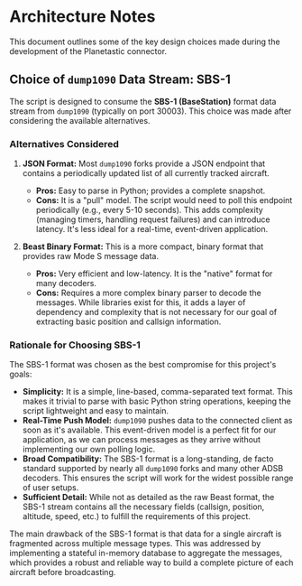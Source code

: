 # Architecture Notes

This document outlines some of the key design choices made during the development of the Planetastic connector.

## Choice of `dump1090` Data Stream: SBS-1

The script is designed to consume the **SBS-1 (BaseStation)** format data stream from `dump1090` (typically on port 30003). This choice was made after considering the available alternatives.

### Alternatives Considered

1.  **JSON Format:** Most `dump1090` forks provide a JSON endpoint that contains a periodically updated list of all currently tracked aircraft.
    -   **Pros:** Easy to parse in Python; provides a complete snapshot.
    -   **Cons:** It is a "pull" model. The script would need to poll this endpoint periodically (e.g., every 5-10 seconds). This adds complexity (managing timers, handling request failures) and can introduce latency. It's less ideal for a real-time, event-driven application.

2.  **Beast Binary Format:** This is a more compact, binary format that provides raw Mode S message data.
    -   **Pros:** Very efficient and low-latency. It is the "native" format for many decoders.
    -   **Cons:** Requires a more complex binary parser to decode the messages. While libraries exist for this, it adds a layer of dependency and complexity that is not necessary for our goal of extracting basic position and callsign information.

### Rationale for Choosing SBS-1

The SBS-1 format was chosen as the best compromise for this project's goals:

-   **Simplicity:** It is a simple, line-based, comma-separated text format. This makes it trivial to parse with basic Python string operations, keeping the script lightweight and easy to maintain.
-   **Real-Time Push Model:** `dump1090` pushes data to the connected client as soon as it's available. This event-driven model is a perfect fit for our application, as we can process messages as they arrive without implementing our own polling logic.
-   **Broad Compatibility:** The SBS-1 format is a long-standing, de facto standard supported by nearly all `dump1090` forks and many other ADSB decoders. This ensures the script will work for the widest possible range of user setups.
-   **Sufficient Detail:** While not as detailed as the raw Beast format, the SBS-1 stream contains all the necessary fields (callsign, position, altitude, speed, etc.) to fulfill the requirements of this project.

The main drawback of the SBS-1 format is that data for a single aircraft is fragmented across multiple message types. This was addressed by implementing a stateful in-memory database to aggregate the messages, which provides a robust and reliable way to build a complete picture of each aircraft before broadcasting.
